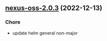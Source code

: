 

## [nexus-oss-2.0.3](https://github.com/truecharts/charts/compare/nexus-oss-2.0.2...nexus-oss-2.0.3) (2022-12-13)

### Chore

- update helm general non-major
  
  